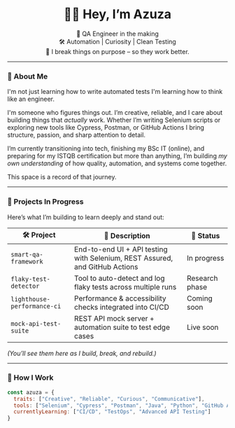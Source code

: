 <h1 align="center">👋🏽 Hey, I’m Azuza</h1>

<p align="center">
  🧪 QA Engineer in the making <br/>
  🛠 Automation | Curiosity | Clean Testing <br/>
  🧠 I break things on purpose – so they work better.
</p>

---

### 💬 About Me
I'm not just learning how to write automated tests I'm learning how to think like an engineer.

I'm someone who figures things out. I’m creative, reliable, and I care about building things that *actually* work. Whether I’m writing Selenium scripts or exploring new tools like Cypress, Postman, or GitHub Actions I bring structure, passion, and sharp attention to detail.

I’m currently transitioning into tech, finishing my BSc IT (online), and preparing for my ISTQB certification but more than anything, I’m building *my own understanding* of how quality, automation, and systems come together.

This space is a record of that journey.

---

### 🔧 Projects In Progress
Here’s what I’m building to learn deeply and stand out:

| 🛠 Project | 🚀 Description | 📁 Status |
|-----------|----------------|----------|
| `smart-qa-framework` | End-to-end UI + API testing with Selenium, REST Assured, and GitHub Actions | In progress |
| `flaky-test-detector` | Tool to auto-detect and log flaky tests across multiple runs | Research phase |
| `lighthouse-performance-ci` | Performance & accessibility checks integrated into CI/CD | Coming soon |
| `mock-api-test-suite` | REST API mock server + automation suite to test edge cases | Live soon |

*(You’ll see them here as I build, break, and rebuild.)*

---

### 📓 How I Work
```js
const azuza = {
  traits: ["Creative", "Reliable", "Curious", "Communicative"],
  tools: ["Selenium", "Cypress", "Postman", "Java", "Python", "GitHub Actions"],
  currentlyLearning: ["CI/CD", "TestOps", "Advanced API Testing"]
}

